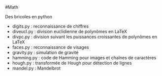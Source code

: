 #Math

Des bricoles en python

* digits.py : reconnaissance de chiffres
* diveucl.py : division euclidienne de polynômes en LaTeX
* divpc.py : division suivant les puissances croissantes de polynômes en LaTeX
* faces.py : reconnaissance de visages
* gravity.py : simulation de gravité
* hamming.py : code de Hamming pour images et chaînes de caractères
* hough.py : transformée de Hough pour détection de lignes
* mandel.py : Mandelbrot